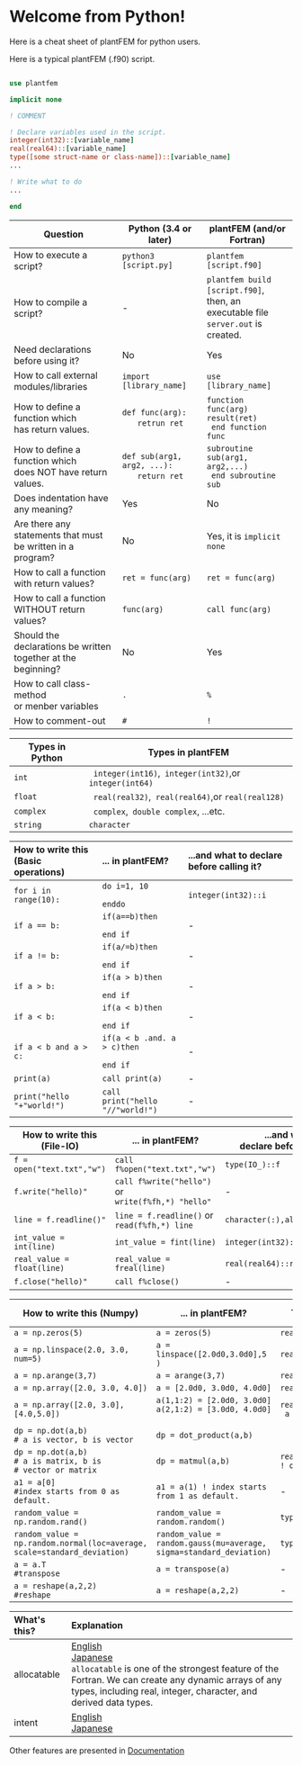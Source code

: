 # Welcome from Python!


Here is a cheat sheet of plantFEM for python users.

Here is a typical plantFEM (.f90) script.

```fortran

use plantfem

implicit none

! COMMENT

! Declare variables used in the script.
integer(int32)::[variable_name]
real(real64)::[variable_name]
type([some struct-name or class-name])::[variable_name]
...

! Write what to do
...

end

```

| Question | Python (3.4 or later) | plantFEM (and/or Fortran) |
| ---- | ------ | ---- |
| How to execute a script? | ```python3 [script.py]``` | ```plantfem [script.f90]``` |
| How to compile a script? | - | ```plantfem build [script.f90]```,<br> then, an executable file<br> ```server.out``` is created. |
| Need declarations before using it? | No | Yes|
| How to call external modules/libraries | ```import [library_name]``` | ```use [library_name]``` |
| How to define a function which <br> has return values. | ```def func(arg): ```<br>```　　retrun ret``` | ```function func(arg) result(ret) ```<br>``` end function func``` |
| How to define a function which <br> does NOT have return values. | ```def sub(arg1, arg2, ...): ```<br>```　　return ret``` | ```subroutine sub(arg1, arg2,...)  ```<br>``` end subroutine sub``` |
| Does indentation have any meaning? | Yes | No |
| Are there any statements that must <br> be written in a program? | No | Yes, it is ```implicit none```  |
| How to call a function with return values? | ```ret = func(arg)``` | ```ret = func(arg)``` |
| How to call a function WITHOUT return values? | ```func(arg)``` | ```call func(arg)``` |
|Should the declarations be written<br>  together at the beginning?　| No | Yes|
| How to call class-method <br> or menber variables | ```.``` | ```%```|
| How to comment-out |  ```#``` | ```!```|


| Types in Python | Types in plantFEM |
| ---- | ---- |
| ```int``` |``` integer(int16)```,``` integer(int32)```,or ```integer(int64)```|
| ```float``` |``` real(real32)```,``` real(real64)```,or ```real(real128)``` |
| ```complex``` |``` complex```,``` double complex```, ...etc. |
| ```string``` |```character``` |

| How to write this (Basic operations) | ... in plantFEM?         | ...and what to declare before calling it?|
| :---- | :---- | :---- |
| ```for i in range(10): ``` | ```do i=1, 10 ```<br>``` ```<br>``` enddo ``` |  ```integer(int32)::i``` |
| ```if a == b: ``` | ```if(a==b)then ```<br>``` ```<br>``` end if ``` | - |
| ```if a != b: ``` | ```if(a/=b)then ```<br>``` ```<br>``` end if ``` | - |
| ```if a > b: ``` | ```if(a > b)then ```<br>``` ```<br>``` end if ``` | - |
| ```if a < b: ``` | ```if(a < b)then ```<br>``` ```<br>``` end if ``` | - |
| ```if a < b and a > c: ``` | ```if(a < b .and. a > c)then ```<br>``` ```<br>``` end if ``` | - |
| ```print(a) ``` |```call print(a)  ``` |- |
| ```print("hello "+"world!") ``` |```call print("hello "//"world!")  ``` |- |


| How to write this (File-IO) | ... in plantFEM?         | ...and what to <br> declare before calling it?|
| ---- | ---- | ---- |
| ```f = open("text.txt","w")``` | ```call f%open("text.txt","w")``` | ```type(IO_)::f``` |
| ```f.write("hello)"``` | ```call f%write("hello")``` or<br>  ```write(f%fh,*) "hello"```  | - |
| ```line = f.readline()"``` | ```line = f.readline()``` or<br>  ```read(f%fh,*) line```  | ```character(:),allocatable::line``` |
| ```int_value = int(line)``` |``` int_value = fint(line) ```| ```integer(int32)::int_value ```|
| ```real_value = float(line)``` |``` real_value = freal(line) ```| ```real(real64)::real_value ```|
| ```f.close("hello)"``` | ```call f%close()``` | - |


| How to write this (Numpy) | ... in plantFEM?         | ...and what to declare before calling it?|
| ---- | ---- | ---- |
| ```a = np.zeros(5)``` | ```a = zeros(5)``` | ```real(real64),allocatable::a(:)``` |
| ```a = np.linspace(2.0, 3.0, num=5)``` | ```a = linspace([2.0d0,3.0d0],5 )``` | ```real(real64),allocatable::a(:)``` |
| ```a = np.arange(3,7)``` | ```a = arange(3,7)``` | ```real(real64),allocatable::a(:)``` |
| ```a = np.array([2.0, 3.0, 4.0]) ``` | ```a = [2.0d0, 3.0d0, 4.0d0] ``` | ```real(real64),allocatable::a(:)``` |
| ```a = np.array([2.0, 3.0],[4.0,5.0]) ``` | ```a(1,1:2) = [2.0d0, 3.0d0]```<br> ```a(2,1:2) = [3.0d0, 4.0d0]```<br> ``` ``` | ```real(real64),allocatable::a(:,:)```<br> ``` a = zeros(2,2)``` |
| ```dp = np.dot(a,b) ```<br> ```# a is vector, b is vector``` | ```dp = dot_product(a,b)``` | ``` ``` |
| ```dp = np.dot(a,b) ```<br> ```# a is matrix, b is ```<br> ```# vector or matrix``` | ```dp = matmul(a,b)``` | ```real(real64),allocatable::dp(:) ! or dp(:,:)``` |
| ```a1 = a[0] ```<br> ```#index starts from 0 as default.``` | ```a1 = a(1) ! index starts from 1 as default.``` | - |
| ```random_value = np.random.rand()``` |```random_value = random.random()``` |```type(Random_)::random``` |
| ```random_value = np.random.normal(loc=average, scale=standard_deviation)``` |```random_value = random.gauss(mu=average, sigma=standard_deviation)``` |```type(Random_)::random``` |
| ```a = a.T ```<br> ```#transpose ``` |```a = transpose(a) ``` |- |
| ```a = reshape(a,2,2) ```<br> ```#reshape ``` |```a = reshape(a,2,2) ``` |- |

| What's this? | Explanation |
|:------------ |:------------ |
|allocatable | [English](https://www.ibm.com/docs/en/xl-fortran-aix/16.1.0?topic=attributes-allocatable-fortran-2003) <br> [Japanese](https://www.nag-j.co.jp/nagfor/np52_manual/np52_manual_10_3.html) <br>```allocatable``` is one of the strongest feature of the Fortran. We can create any dynamic arrays of any types, including real, integer, character, and derived data types. |
|intent | [English](https://pages.mtu.edu/~shene/COURSES/cs201/NOTES/chap07/intent.html) <br> [Japanese](https://www.nag-j.co.jp/fortran/FI_11.html) |

Other features are presented in [Documentation](../Tutorial_std.md)

